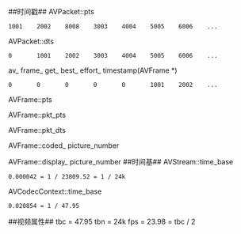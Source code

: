 ##时间戳##
AVPacket::pts

	1001	2002	8008	3003	4004	5005	6006	...
AVPacket::dts

	0		1001	2002	3003	4004	5005	6006	...
av_ frame_ get_ best_ effort_ timestamp(AVFrame *)

	0		0		0		0		0		1001	2002	...
AVFrame::pts

AVFrame::pkt_pts

AVFrame::pkt_dts

AVFrame::coded_ picture_number

AVFrame::display_ picture_number
##时间基##
AVStream::time_base
<!---->
	0.000042 = 1 / 23809.52 = 1 / 24k
AVCodecContext::time_base
<!---->
	0.020854 = 1 / 47.95
##视频属性##
	tbc = 47.95
	tbn = 24k
	fps = 23.98 = tbc / 2
